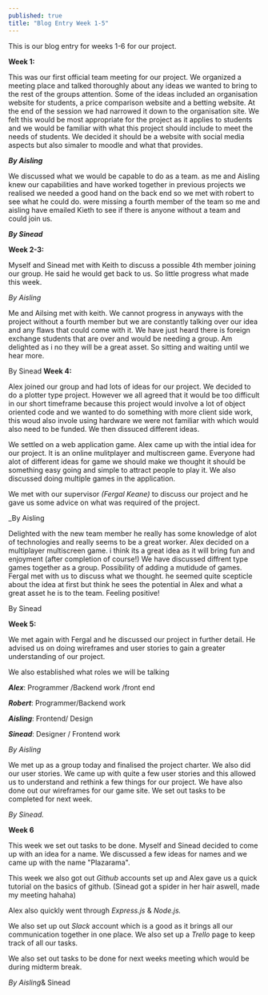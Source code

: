 ```yaml
---
published: true
title: "Blog Entry Week 1-5"
---
```








This is our blog entry for weeks 1-6 for our project.

**Week 1:**

This was our first official team meeting for our project. We organized a meeting place and talked thoroughly about any ideas we wanted to bring to the rest of the groups attention. Some of the ideas included an organisation website for students, a price comparison website and a betting website. At the end of the session we had narrowed it down to the organisation site. We felt this would be most appropriate for the project 
as it applies to students and we would be familiar with what this project should include
to meet the needs of students. We decided it should be a website with social media aspects but also simaler to moodle and what that provides.

_**By Aisling**_

We discussed what we would be capable to do as a team. as me and Aisling knew our capabilities and have worked together in previous projects we realised we needed a good hand on the back end so we met with robert to see what he could do. were missing a fourth member of the team so me and aisling have emailed Kieth to see if there is anyone without a team and could join us.

_**By Sinead**_

**Week 2-3:**

Myself and Sinead met with Keith to discuss a possible 4th member joining our group. He said he would get back to us. So little progress what made this week.

_By Aisling_

Me and Ailsing met with keith. We cannot progress in anyways with the project without a fourth member but we are constantly talking over our idea and any flaws that could come with it. We have just heard there is foreign exchange students that are over and would be needing a group. Am delighted as i no they will be a great asset. So sitting and waiting until we hear more.

By Sinead
**Week 4:**

Alex joined our group and had lots of ideas for our project. We decided to do a plotter type project. However we all agreed that it would be too difficult in our short timeframe because this project would involve a lot of object oriented code and we wanted to do something with more client side work, this woud also invole using hardware we were not familiar with which would also need to be funded. We then dissuced different ideas.

We settled on a web application game. Alex came up with the intial idea for our project. It is an online mulitplayer and multiscreen game. Everyone had alot of different ideas for game we should make we thought it should be something easy going and simple to attract people to play it. We also discussed doing multiple games in the application.

We met with our supervisor _(Fergal Keane)_ to discuss our project and he gave us some advice on what was required of the project.

_By Aisling 

Delighted with the new team member he really has some knowledge of alot of technologies and really seems to be a great worker. Alex decided on a multiplayer multiscreen game. i think its a great idea as it will bring fun and enjoyment (after completion of course!)
We have discussed diffrent type games together as a group. Possibility of adding a mutidude of games. Fergal met with us to discuss what we thought. he seemed quite scepticle about the idea at first but think he sees the potential in Alex and what a great asset he is to the team. Feeling positive!

By Sinead

**Week 5:**

We met again with Fergal and he discussed our project in further detail. He advised us on doing wireframes and user stories to gain a greater understanding of our project.

We also established what roles we will be talking

**_Alex_**: Programmer /Backend work /front end

**_Robert_**: Programmer/Backend work

**_Aisling_**: Frontend/ Design

_**Sinead**_: Designer / Frontend work

_By Aisling_

We met up as a group today and finalised the project charter. We also did our user stories. We came up with quite a few user stories and this allowed us to understand and rethink a few things for our project. We have also done out our wireframes for our game site. We set out tasks to be completed for next week.

_By Sinead._

**Week 6**

This week we set out tasks to be done. Myself and Sinead decided to come up with an idea for a name. We discussed a few ideas for names and we came up with the name "Plazarama".

This week we also got out _Github_ accounts set up and Alex gave us a quick tutorial on the basics of github. (Sinead got a spider in her hair aswell, made my meeting hahaha)

Alex also quickly went through _Express.js_ & _Node.js._

We also set up out _Slack_ account which is a good as it  brings all our communication together in one place. We also set up a _Trello_ page to keep track of all our tasks.

We also set out tasks to be done for next weeks meeting which would be during midterm break.

_By Aisling_& Sinead
